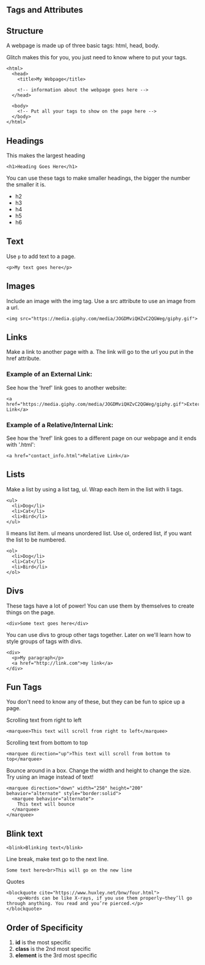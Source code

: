 ## Tags and Attributes

## Structure
A webpage is made up of three basic tags: html, head, body.

Glitch makes this for you, you just need to know where to put your tags.
```
<html>
  <head>
    <title>My Webpage</title>

    <!-- information about the webpage goes here -->
  </head>

  <body>
    <!-- Put all your tags to show on the page here -->
  </body>
</html>
```
## Headings
This makes the largest heading
```
<h1>Heading Goes Here</h1>
```
You can use these tags to make smaller headings, the bigger the number the smaller it is.

- h2
- h3
- h4
- h5
- h6
## Text
Use `p` to add text to a page.
```
<p>My text goes here</p>
```
## Images
Include an image with the img tag. Use a src attribute to use an image from a url.
```
<img src="https://media.giphy.com/media/JOGDMviQHZvC2QGWeg/giphy.gif">
```
## Links
Make a link to another page with a. The link will go to the url you put in the href attribute.

### Example of an External Link:
See how the 'href' link goes to another website:
```
<a href="https://media.giphy.com/media/JOGDMviQHZvC2QGWeg/giphy.gif">External Link</a>
```
### Example of a Relative/Internal Link:
See how the 'href' link goes to a different page on our webpage and it ends with '.html':
```
<a href="contact_info.html">Relative Link</a>
```
## Lists
Make a list by using a list tag, ul. Wrap each item in the list with li tags.
```
<ul>
  <li>Dog</li>
  <li>Cat</li>
  <li>Bird</li>
</ul>
```
li means list item. ul means unordered list. Use ol, ordered list, if you want the list to be numbered.
```
<ol>
  <li>Dog</li>
  <li>Cat</li>
  <li>Bird</li>
</ol>
```
## Divs
These tags have a lot of power! You can use them by themselves to create things on the page.
```
<div>Some text goes here</div>
```
You can use divs to group other tags together. Later on we'll learn how to style groups of tags with divs.
```
<div>
  <p>My paragraph</p>
  <a href="http://link.com">my link</a>
</div>
```
## Fun Tags
You don't need to know any of these, but they can be fun to spice up a page.

Scrolling text from right to left
```
<marquee>This text will scroll from right to left</marquee>
```
Scrolling text from bottom to top

```
<marquee direction="up">This text will scroll from bottom to top</marquee>
```
Bounce around in a box. Change the width and height to change the size. Try using an image instead of text!
```
<marquee direction="down" width="250" height="200" behavior="alternate" style="border:solid">
  <marquee behavior="alternate">
    This text will bounce
  </marquee>
</marquee>
```
## Blink text
```
<blink>Blinking text</blink>
```
Line break, make text go to the next line.
```
Some text here<br>This will go on the new line
```
Quotes
```
<blockquote cite="https://www.huxley.net/bnw/four.html">
    <p>Words can be like X-rays, if you use them properly—they’ll go through anything. You read and you’re pierced.</p>
</blockquote>
```
## Order of Specificity
<ol>
  <li><strong>id</strong> is the most specific</li>
  <li><strong>class</strong> is the 2nd most specific </li>
  <li><strong>element</strong> is the 3rd most specific </li>
</ol>